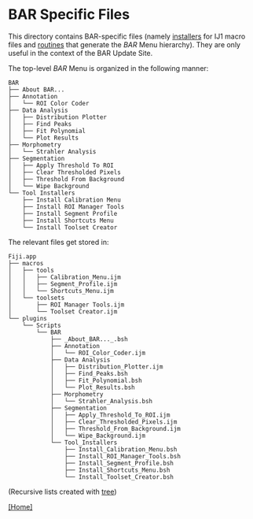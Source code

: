# BAR Specific Files

This directory contains BAR-specific files (namely [installers](./installers/) for IJ1 macro files 
and [routines](./linkToFiji.sh) that generate the _BAR_ Menu hierarchy). They are only useful in the
context of the BAR Update Site.

The top-level _BAR_ Menu is organized in the following manner:

    BAR
    ├── About BAR...
    ├── Annotation
    │   └── ROI Color Coder
    ├── Data Analysis
    │   ├── Distribution Plotter
    │   ├── Find Peaks
    │   ├── Fit Polynomial
    │   └── Plot Results
    ├── Morphometry
    │   └── Strahler Analysis
    ├── Segmentation
    │   ├── Apply Threshold To ROI
    │   ├── Clear Thresholded Pixels
    │   ├── Threshold From Background
    │   └── Wipe Background
    └── Tool Installers
        ├── Install Calibration Menu
        ├── Install ROI Manager Tools
        ├── Install Segment Profile
        ├── Install Shortcuts Menu
        └── Install Toolset Creator


The relevant files get stored in:

    Fiji.app
    ├── macros
    │   ├── tools
    │   │   ├── Calibration_Menu.ijm
    │   │   ├── Segment_Profile.ijm
    │   │   └── Shortcuts_Menu.ijm
    │   └── toolsets
    │       ├── ROI Manager Tools.ijm
    │       └── Toolset Creator.ijm
    └── plugins
        └── Scripts
            └── BAR
                ├── _About_BAR..._.bsh
                ├── Annotation
                │   └── ROI_Color_Coder.ijm
                ├── Data Analysis
                │   ├── Distribution_Plotter.ijm
                │   ├── Find_Peaks.bsh
                │   ├── Fit_Polynomial.bsh
                │   └── Plot_Results.bsh
                ├── Morphometry
                │   └── Strahler_Analysis.bsh
                ├── Segmentation
                │   ├── Apply_Threshold_To_ROI.ijm
                │   ├── Clear_Thresholded_Pixels.ijm
                │   ├── Threshold_From_Background.ijm
                │   └── Wipe_Background.ijm
                └── Tool_Installers
                    ├── Install_Calibration_Menu.bsh
                    ├── Install_ROI_Manager_Tools.bsh
                    ├── Install_Segment_Profile.bsh
                    ├── Install_Shortcuts_Menu.bsh
                    └── Install_Toolset_Creator.bsh


(Recursive lists created with [tree](http://mama.indstate.edu/users/ice/tree/))

[ [Home] ](../README.md#scripts)